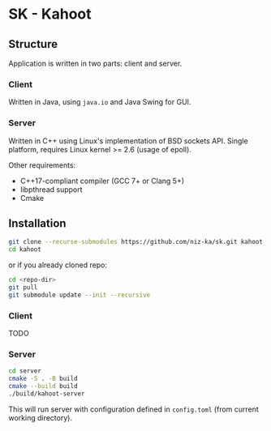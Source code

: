 # SK - Kahoot

## Structure

Application is written in two parts: client and server.

### Client

Written in Java, using `java.io` and Java Swing for GUI.


### Server

Written in C++ using Linux's implementation of BSD sockets API.
Single platform, requires Linux kernel >= 2.6 (usage of epoll).

Other requirements:

- C++17-compliant compiler (GCC 7+ or Clang 5+)
- libpthread support
- Cmake

## Installation

```bash
git clone --recurse-submodules https://github.com/niz-ka/sk.git kahoot
cd kahoot
```
or if you already cloned repo:

```bash
cd <repo-dir>
git pull
git submodule update --init --recursive
```

### Client

TODO

### Server

```bash
cd server
cmake -S . -B build
cmake --build build
./build/kahoot-server
```

This will run server with configuration defined in `config.toml` (from current working directory).

